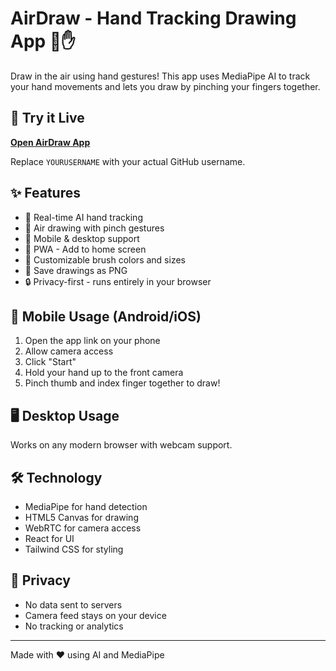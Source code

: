 # AirDraw - Hand Tracking Drawing App 🎨✋

Draw in the air using hand gestures! This app uses MediaPipe AI to track your hand movements and lets you draw by pinching your fingers together.

## 🚀 Try it Live
**[Open AirDraw App](https://YOURUSERNAME.github.io/airdraw-app)**

Replace `YOURUSERNAME` with your actual GitHub username.

## ✨ Features
- 🤖 Real-time AI hand tracking
- 🎨 Air drawing with pinch gestures  
- 🎯 Mobile & desktop support
- 📱 PWA - Add to home screen
- 🎨 Customizable brush colors and sizes
- 💾 Save drawings as PNG
- 🔒 Privacy-first - runs entirely in your browser

## 📱 Mobile Usage (Android/iOS)
1. Open the app link on your phone
2. Allow camera access
3. Click "Start" 
4. Hold your hand up to the front camera
5. Pinch thumb and index finger together to draw!

## 🖥️ Desktop Usage
Works on any modern browser with webcam support.

## 🛠️ Technology
- MediaPipe for hand detection
- HTML5 Canvas for drawing
- WebRTC for camera access
- React for UI
- Tailwind CSS for styling

## 🔐 Privacy
- No data sent to servers
- Camera feed stays on your device  
- No tracking or analytics

---
Made with ❤️ using AI and MediaPipe
